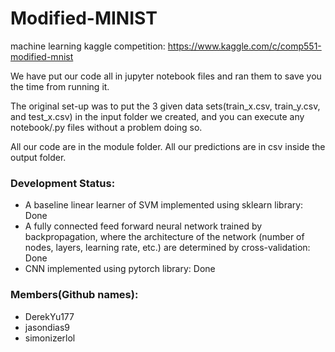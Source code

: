 # Modified-MINIST
machine learning kaggle competition: https://www.kaggle.com/c/comp551-modified-mnist

We have put our code all in jupyter notebook files and ran them to save you the time from running it.

The original set-up was to put the 3 given data sets(train_x.csv, train_y.csv, and test_x.csv)
in the input folder we created, and you can execute any notebook/.py files without a problem doing so.

All our code are in the module folder.
All our predictions are in csv inside the output folder.

### Development Status:
* A baseline linear learner of SVM implemented using sklearn library: Done
* A fully connected feed forward neural network trained by backpropagation, where the architecture of the network (number of nodes, layers, learning rate, etc.) are determined by cross-validation: Done
* CNN implemented using pytorch library: Done

### Members(Github names):
* DerekYu177
* jasondias9
* simonizerlol
